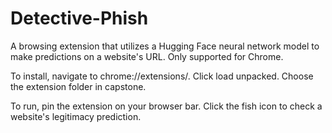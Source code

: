 # Detective-Phish
A browsing extension that utilizes a Hugging Face neural network model to make predictions on a website's URL. Only supported for Chrome.


To install, navigate to chrome://extensions/. Click load unpacked. Choose the extension folder in capstone. 

To run, pin the extension on your browser bar. Click the fish icon to check a website's legitimacy prediction. 
